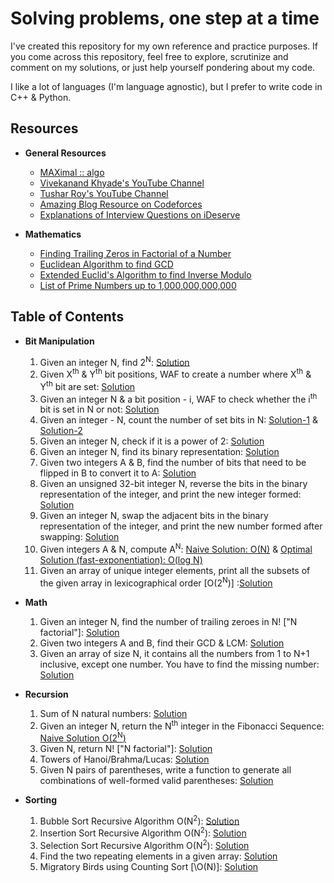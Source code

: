 # Solving problems, one step at a time

I've created this repository for my own reference and practice purposes. If you come across this repository, feel free to explore, scrutinize and comment on my solutions, or just help yourself pondering about my code.

I like a lot of languages (I'm language agnostic), but I prefer to write code in C++ & Python.

## Resources

- **General Resources**
  - [MAXimal :: algo](http://e-maxx.ru/algo/)
  - [Vivekanand Khyade's YouTube Channel](https://www.youtube.com/channel/UCx-kFfzekMbhODaBss-ZnsA)
  - [Tushar Roy's YouTube Channel](https://www.youtube.com/user/tusharroy2525)
  - [Amazing Blog Resource on Codeforces](http://codeforces.com/blog/entry/13529)
  - [Explanations of Interview Questions on iDeserve](https://www.ideserve.co.in/)

- **Mathematics**
  - [Finding Trailing Zeros in Factorial of a Number](https://www.purplemath.com/modules/factzero.htm)
  - [Euclidean Algorithm to find GCD](https://www.youtube.com/watch?v=p5gn2hj51hs)
  - [Extended Euclid's Algorithm to find Inverse Modulo](https://www.youtube.com/watch?v=hB34-GSDT3k)
  - [List of Prime Numbers up to 1,000,000,000,000](http://compoasso.free.fr/primelistweb/page/prime/liste_online_en.php)

## Table of Contents

- **Bit Manipulation**
  1. Given an integer N, find 2<sup>N</sup>: [Solution](https://gist.github.com/Ch-sriram/2812981bba250d52e75d34d4db50e294)
  2. Given X<sup>th</sup> & Y<sup>th</sup> bit positions, WAF to create a number where X<sup>th</sup> & Y<sup>th</sup> bit are set: [Solution](https://gist.github.com/Ch-sriram/9171a1a9dad728d37eb95f3f185dfa4f)
  3. Given an integer N & a bit position - i, WAF to check whether the i<sup>th</sup> bit is set in N or not: [Solution](https://gist.github.com/Ch-sriram/fef3d0a6274d20f6705495b7cf5b22e4)
  4. Given an integer - N, count the number of set bits in N: [Solution-1](https://gist.github.com/Ch-sriram/212f8185414fcb71278c6028128fcb2a) & [Solution-2](https://gist.github.com/Ch-sriram/68f0b06e41a6843fd1f6e81b1f4b1804)
  5. Given an integer N, check if it is a power of 2: [Solution](https://gist.github.com/Ch-sriram/62c046a0affda6907f0a06c8856ec74d)
  6. Given an integer N, find its binary representation: [Solution](https://gist.github.com/Ch-sriram/930cd33f5ab4b6e83bbdb17a0a546ca0)
  7. Given two integers A & B, find the number of bits that need to be flipped in B to convert it to A: [Solution](https://gist.github.com/Ch-sriram/2ec6bd3a3b9df442ce53ae260304f73e)
  8. Given an unsigned 32-bit integer N, reverse the bits in the binary representation of the integer, and print the new integer formed: [Solution](https://gist.github.com/Ch-sriram/4f8b4e1517d37fb71d26d71ece1b190a)
  9. Given an integer N, swap the adjacent bits in the binary representation of the integer, and print the new number formed after swapping: [Solution](https://gist.github.com/Ch-sriram/db50671bc159a3724d8b8318a58ab226)
  10. Given integers A & N, compute A<sup>N</sup>: [Naive Solution: O(N)](https://gist.github.com/Ch-sriram/5359bea35cce5a2d1265547a59ccb81c) & [Optimal Solution (fast-exponentiation): O(log N)](https://gist.github.com/Ch-sriram/0678934cc6bd8747f95d5e32ba50b4cf)
  11. Given an array of unique integer elements, print all the subsets of the given array in lexicographical order \[O(2<sup>N</sup>)\] :[Solution](https://gist.github.com/Ch-sriram/133e55e269420125a5d2c99aee089143)


- **Math**
  1. Given an integer N, find the number of trailing zeroes in N! \["N factorial"\]: [Solution](https://gist.github.com/Ch-sriram/398355f7ab6ee6ef52c49cab554365ef)
  2. Given two integers A and B, find their GCD & LCM: [Solution](https://gist.github.com/Ch-sriram/5456cca57a36d43a9d7eecc9c87844d6) 
  3. Given an array of size N, it contains all the numbers from 1 to N+1 inclusive, except one number. You have to find the missing number: [Solution](https://gist.github.com/Ch-sriram/ef37fc6877a6042f5c099edd27af5df2)

- **Recursion**
  1. Sum of N natural numbers: [Solution](https://gist.github.com/Ch-sriram/ead1c0b832960905fba68998a3449563)
  2. Given an integer N, return the N<sup>th</sup> integer in the Fibonacci Sequence: [Naive Solution O(2<sup>N</sup>)](https://gist.github.com/Ch-sriram/f62ed21b92f3d8cc49f3adbe27847b03)
  3. Given N, return N! ["N factorial"]: [Solution](https://gist.github.com/Ch-sriram/38107caae8ddecc6e29559cfc122a0eb)
  4. Towers of Hanoi/Brahma/Lucas: [Solution](https://gist.github.com/Ch-sriram/5eec7685b6b7112c982338979a936e2b)
  5. Given N pairs of parentheses, write a function to generate all combinations of well-formed valid parentheses: [Solution](https://gist.github.com/Ch-sriram/eba27b5b123faf2537efd36a3ef6688e)

- **Sorting**
  1. Bubble Sort Recursive Algorithm O(N<sup>2</sup>): [Solution](https://gist.github.com/Ch-sriram/be2581094c275d8191f89d565939ad9f)
  2. Insertion Sort Recursive Algorithm O(N<sup>2</sup>): [Solution](https://gist.github.com/Ch-sriram/41ab62e990bb7d5b7990f1734e9d741f)
  3. Selection Sort Recursive Algorithm O(N<sup>2</sup>): [Solution](https://gist.github.com/Ch-sriram/c2ccd12e714379c17b27c360baaeab67)
  4. Find the two repeating elements in a given array: [Solution](https://gist.github.com/Ch-sriram/f4116e9b4aac7a861be8aa4b85302fc0)
  5. Migratory Birds using Counting Sort [\O(N)\]: [Solution](https://gist.github.com/Ch-sriram/0352873393a6ac69f7df077679b2bfb3)
